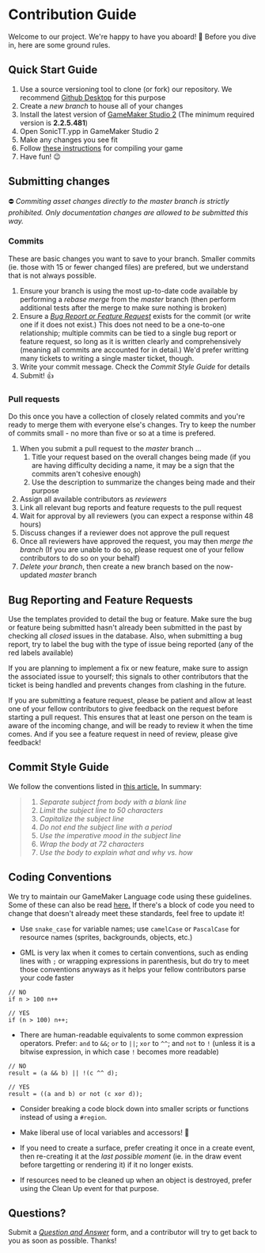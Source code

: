 # Contribution Guide

Welcome to our project. We're happy to have you aboard! :slightly_smiling_face: Before you dive in, here are some ground rules.

## Quick Start Guide

1. Use a source versioning tool to clone (or fork) our repository. We recommend [Github Desktop](https://desktop.github.com/) for this purpose
2. Create a _new branch_ to house all of your changes
2. Install the latest version of [GameMaker Studio 2](https://www.yoyogames.com/) (The minimum required version is **2.2.5.481**)
3. Open SonicTT.ypp in GameMaker Studio 2
4. Make any changes you see fit
5. Follow [these instructions](https://docs2.yoyogames.com/source/_build/1_overview/2_quick_start/6_compiling.html) for compiling your game
6. Have fun! :wink:

## Submitting changes

:no_entry: _Commiting asset changes directly to the _master_ branch is strictly prohibited. Only documentation changes are allowed to be submitted this way._

### Commits

These are basic changes you want to save to your branch. Smaller commits (ie. those with 15 or fewer changed files) are prefered, but we understand that is not always possible.

1. Ensure your branch is using the most up-to-date code available by performing a _rebase merge_ from the _master_ branch (then perform additional tests after the merge to make sure nothing is broken)
2. Ensure a _[Bug Report or Feature Request](https://github.com/VectorSatyr/SonicTimeTwisted/issues/new/choose)_ exists for the commit (or write one if it does not exist.) This does not need to be a one-to-one relationship; multiple commits can be tied to a single bug report or feature request, so long as it is written clearly and comprehensively (meaning all commits are accounted for in detail.) We'd prefer writting many tickets to writing a single master ticket, though.
3. Write your commit message. Check the _Commit Style Guide_ for details
4. Submit! :+1:

### Pull requests

Do this once you have a collection of closely related commits and you're ready to merge them with everyone else's changes. Try to keep the number of commits small - no more than five or so at a time is prefered.

1. When you submit a pull request to the _master_ branch ...
    1. Title your request based on the overall changes being made (if you are having difficulty deciding a name, it may be a sign that the commits aren't cohesive enough) 
    2. Use the description to summarize the changes being made and their purpose
2. Assign all available contributors as _reviewers_
3. Link all relevant bug reports and feature requests to the pull request
4. Wait for approval by all reviewers (you can expect a response within 48 hours)
5. Discuss changes if a reviewer does not approve the pull request
6. Once all reviewers have approved the request, you may then _merge the branch_ (If you are unable to do so, please request one of your fellow contributors to do so on your behalf)
7. _Delete your branch_, then create a new branch based on the now-updated _master_ branch

## Bug Reporting and Feature Requests

Use the templates provided to detail the bug or feature. Make sure the bug or feature being submitted hasn't already been submitted in the past by checking all _closed_ issues in the database. Also, when submitting a bug report, try to label the bug with the type of issue being reported (any of the red labels available)

If you are planning to implement a fix or new feature, make sure to assign the associated issue to yourself; this signals to other contributors that the ticket is being handled and prevents changes from clashing in the future.

If you are submitting a feature request, please be patient and allow at least one of your fellow contributors to give feedback on the request before starting a pull request. This ensures that at least one person on the team is aware of the incoming change, and will be ready to review it when the time comes. And if you see a feature request in need of review, please give feedback!

## Commit Style Guide

We follow the conventions listed in [this article.](https://chris.beams.io/posts/git-commit/) In summary:

> 1. _Separate subject from body with a blank line_
> 2. _Limit the subject line to 50 characters_
> 3. _Capitalize the subject line_
> 4. _Do not end the subject line with a period_
> 5. _Use the imperative mood in the subject line_
> 6. _Wrap the body at 72 characters_
> 7. _Use the body to explain what and why vs. how_

## Coding Conventions

We try to maintain our GameMaker Language code using these guidelines. Some of these can also be read [here.](https://www.yoyogames.com/blog/63/best-practices-when-coding-in-gamemaker-studio-2) If there's a block of code you need to change that doesn't already meet these standards, feel free to update it!

* Use `snake_case` for variable names; use `camelCase` or `PascalCase` for resource names (sprites, backgrounds, objects, etc.)

* GML is very lax when it comes to certain conventions, such as ending lines with `;` or wrapping expressions in parenthesis, but do try to meet those conventions anyways as it helps your fellow contributors parse your code faster

```gml
// NO
if n > 100 n++

// YES
if (n > 100) n++;
```

* There are human-readable equivalents to some common expression operators. Prefer: `and` to `&&`; `or` to `||`; `xor` to `^^`; and `not` to `!` (unless it is a bitwise expression, in which case `!` becomes more readable)

```gml
// NO
result = (a && b) || !(c ^^ d);

// YES
result = ((a and b) or not (c xor d));
```

* Consider breaking a code block down into smaller scripts or functions instead of using a `#region`.

* Make liberal use of local variables and accessors! :muscle:

* If you need to create a surface, prefer creating it once in a create event, then re-creating it at the _last possible moment_ (ie. in the draw event before targetting or rendering it) if it no longer exists.

* If resources need to be cleaned up when an object is destroyed, prefer using the Clean Up event for that purpose.

## Questions?

Submit a _[Question and Answer](https://github.com/VectorSatyr/SonicTimeTwisted/issues/new/choose)_ form, and a contributor will try to get back to you as soon as possible. Thanks!

